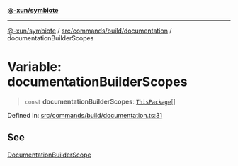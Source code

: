 [**@-xun/symbiote**](../../../../../README.md)

***

[@-xun/symbiote](../../../../../README.md) / [src/commands/build/documentation](../README.md) / documentationBuilderScopes

# Variable: documentationBuilderScopes

> `const` **documentationBuilderScopes**: [`ThisPackage`](../../../../configure/enumerations/ThisPackageGlobalScope.md#thispackage)[]

Defined in: [src/commands/build/documentation.ts:31](https://github.com/Xunnamius/symbiote/blob/6997faa5359efb83c247c1b6e5dcf27da55db104/src/commands/build/documentation.ts#L31)

## See

[DocumentationBuilderScope](../../../../configure/enumerations/ThisPackageGlobalScope.md)
